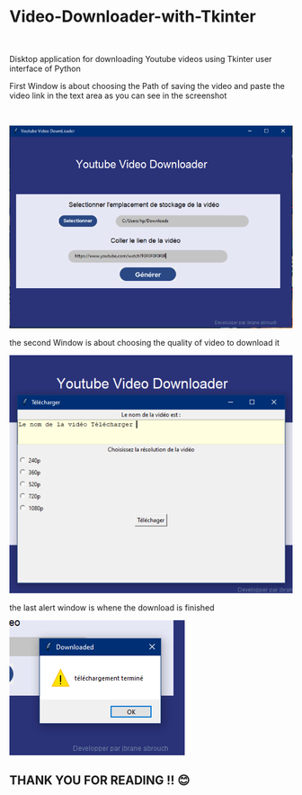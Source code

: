 <h1> Video-Downloader-with-Tkinter </h1><br>

Disktop application for downloading Youtube videos using Tkinter user interface of Python <br>

<p>First Window is about choosing the Path of saving the video and paste the video link in the text area as you can see in the screenshot </p><br>

![alt text](https://github.com/jbrane-abrouch/Video-Downloader-with-Tkinter/blob/main/CAP1.PNG?raw=true)

<p> the second Window is about choosing the quality of video to download it </p>

![alt text](https://github.com/jbrane-abrouch/Video-Downloader-with-Tkinter/blob/main/CAP2.PNG?raw=true)

<p> the last alert window is whene the download is finished </p>
  
![alt text](https://github.com/jbrane-abrouch/Video-Downloader-with-Tkinter/blob/main/CAP3.PNG?raw=true)

<h2> THANK YOU FOR READING !! 😊 </h2>
